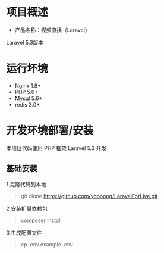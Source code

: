 # 项目概述
- 产品名称：视频直播（Laravel）

Laravel 5.3版本

# 运行坏境
- Nginx 1.8+
- PHP 5.6+
- Mysql 5.6+
- redis 3.0+

# 开发环境部署/安装
本项目代码使用 PHP 框架 Laravel 5.3 开发

## 基础安装
1.克隆代码到本地
> git clone https://github.com/yoooong/LaravelForLive.git

2.安装扩展依赖包
> composer install

3.生成配置文件
> cp .env.example .env


